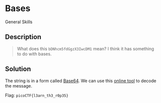 # Bases
General Skills

## Description
> What does this `bDNhcm5fdGgzX3IwcDM1` mean? I think it has something to do with bases.

## Solution
The string is in a form called [Base64](https://en.wikipedia.org/wiki/Base64). We can use this [online tool](https://www.base64decode.org/) to decode the message.

Flag: `picoCTF{l3arn_th3_r0p35}`